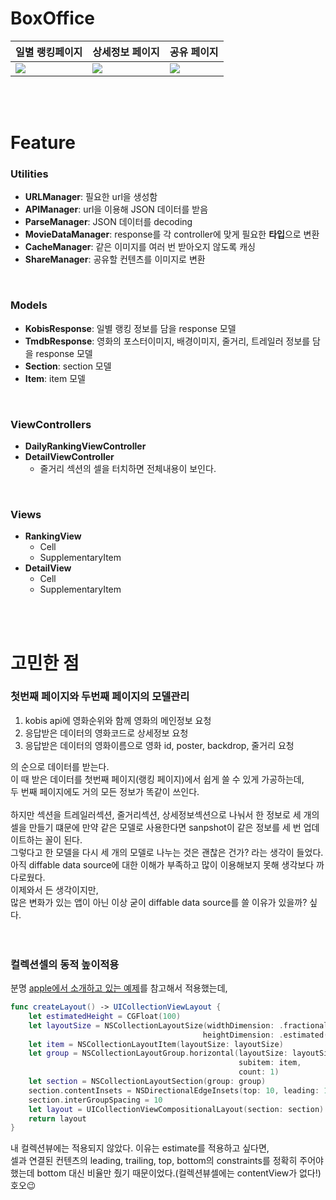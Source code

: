 # BoxOffice

| 일별 랭킹페이지 | 상세정보 페이지 | 공유 페이지 |
| ---------------- | ---------------- | ---------------- |
|![](https://user-images.githubusercontent.com/73588175/197400984-8c34d5e4-47bc-4e28-9ac7-5c21b8cc98ab.gif)|![](https://user-images.githubusercontent.com/73588175/197400990-7271abf0-72c0-4a19-80b5-9540f8e54eb9.gif)|![](https://user-images.githubusercontent.com/73588175/197400995-a088f4c4-0e2f-4bf6-9c0f-6a77307fc8fd.gif)|

<br>
<br>

# Feature
### Utilities
- **URLManager**: 필요한 url을 생성함
- **APIManager**: url을 이용해 JSON 데이터를 받음
- **ParseManager**: JSON 데이터를 decoding 
- **MovieDataManager**: response를 각 controller에 맞게 필요한 **타입**으로 변환
- **CacheManager**: 같은 이미지를 여러 번 받아오지 않도록 캐싱 
- **ShareManager**: 공유할 컨텐츠를 이미지로 변환
<br>

### Models
- **KobisResponse**: 일별 랭킹 정보를 담을 response 모델
- **TmdbResponse**: 영화의 포스터이미지, 배경이미지, 줄거리, 트레일러 정보를 담을 response 모델
- **Section**: section 모델
- **Item**: item 모델
<br>

### ViewControllers
- **DailyRankingViewController**
- **DetailViewController**
    - 줄거리 섹션의 셀을 터치하면 전체내용이 보인다.
<br>

### Views
- **RankingView**
    - Cell
    - SupplementaryItem
- **DetailView**
    - Cell
    - SupplementaryItem
<br>
<br>

# 고민한 점
### 첫번째 페이지와 두번째 페이지의 모델관리
1. kobis api에 영화순위와 함께 영화의 메인정보 요청<br>
2. 응답받은 데이터의 영화코드로 상세정보 요청<br>
3. 응답받은 데이터의 영화이름으로 영화 id, poster, backdrop, 줄거리 요청<br>

의 순으로 데이터를 받는다.<br>
이 때 받은 데이터를 첫번째 페이지(랭킹 페이지)에서 쉽게 쓸 수 있게 가공하는데, <br>
두 번째 페이지에도 거의 모든 정보가 똑같이 쓰인다.<br>
<br>
하지만 섹션을 트레일러섹션, 줄거리섹션, 상세정보섹션으로 나눠서 한 정보로 세 개의 셀을 만들기 떄문에 만약 같은 모델로 사용한다면 sanpshot이 같은 정보를 세 번 업데이트하는 꼴이 된다.<br>
그렇다고 한 모델을 다시 세 개의 모델로 나누는 것은 괜찮은 건가? 라는 생각이 들었다.<br>
아직 diffable data source에 대한 이해가 부족하고 많이 이용해보지 못해 생각보다 까다로웠다.<br>
이제와서 든 생각이지만, <br>
많은 변화가 있는 앱이 아닌 이상 굳이 diffable data source를 쓸 이유가 있을까? 싶다.  
<br>
<br>

### 컬렉션셀의 동적 높이적용
분명 [apple에서 소개하고 있는 예제](https://developer.apple.com/documentation/uikit/views_and_controls/collection_views/implementing_modern_collection_views)를 참고해서 적용했는데,
```swift
func createLayout() -> UICollectionViewLayout {
    let estimatedHeight = CGFloat(100)
    let layoutSize = NSCollectionLayoutSize(widthDimension: .fractionalWidth(1.0),
                                           heightDimension: .estimated(estimatedHeight))
    let item = NSCollectionLayoutItem(layoutSize: layoutSize)
    let group = NSCollectionLayoutGroup.horizontal(layoutSize: layoutSize,
                                                   subitem: item,
                                                   count: 1)
    let section = NSCollectionLayoutSection(group: group)
    section.contentInsets = NSDirectionalEdgeInsets(top: 10, leading: 10, bottom: 10, trailing: 10)
    section.interGroupSpacing = 10
    let layout = UICollectionViewCompositionalLayout(section: section)
    return layout
}
```
내 컬렉션뷰에는 적용되지 않았다. 이유는 estimate를 적용하고 싶다면,  
셀과 연결된 컨텐츠의 leading, trailing, top, bottom의 constraints를 정확히 주어야 했는데 bottom 대신 비율만 줬기 때문이었다.(컬렉션뷰셀에는 contentView가 없다!)   
호오😉
